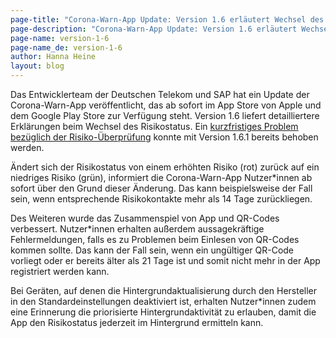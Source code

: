 ```yaml
---
page-title: "Corona-Warn-App Update: Version 1.6 erläutert Wechsel des Risikostatus"
page-description: "Corona-Warn-App Update: Version 1.6 erläutert Wechsel des Risikostatus"
page-name: version-1-6
page-name_de: version-1-6
author: Hanna Heine
layout: blog
---
```



Das Entwicklerteam der Deutschen Telekom und SAP hat ein Update der Corona-Warn-App veröffentlicht, das ab sofort im App Store von Apple und dem Google Play Store zur Verfügung steht. Version 1.6 liefert detailliertere Erklärungen beim Wechsel des Risikostatus.  Ein [kurzfristiges Problem bezüglich der Risiko-Überprüfung](https://www.coronawarn.app/de/faq/#expcheck_160) konnte mit Version 1.6.1 bereits behoben werden. 


<!-- overview -->

Ändert sich der Risikostatus von einem erhöhten Risiko (rot) zurück auf ein niedriges Risiko (grün), informiert die Corona-Warn-App Nutzer*innen ab sofort über den Grund dieser Änderung. Das kann beispielsweise der Fall sein, wenn entsprechende Risikokontakte mehr als 14 Tage zurückliegen. 

Des Weiteren wurde das Zusammenspiel von App und QR-Codes verbessert. Nutzer*innen erhalten außerdem aussagekräftige Fehlermeldungen, falls es zu Problemen beim Einlesen von QR-Codes kommen sollte. Das kann der Fall sein, wenn ein ungültiger QR-Code vorliegt oder er bereits älter als 21 Tage ist und somit nicht mehr in der App registriert werden kann. 

Bei Geräten, auf denen die Hintergrundaktualisierung durch den Hersteller in den Standardeinstellungen deaktiviert ist, erhalten Nutzer*innen zudem eine Erinnerung die priorisierte Hintergrundaktivität zu erlauben, damit die App den Risikostatus jederzeit im Hintergrund ermitteln kann. 


